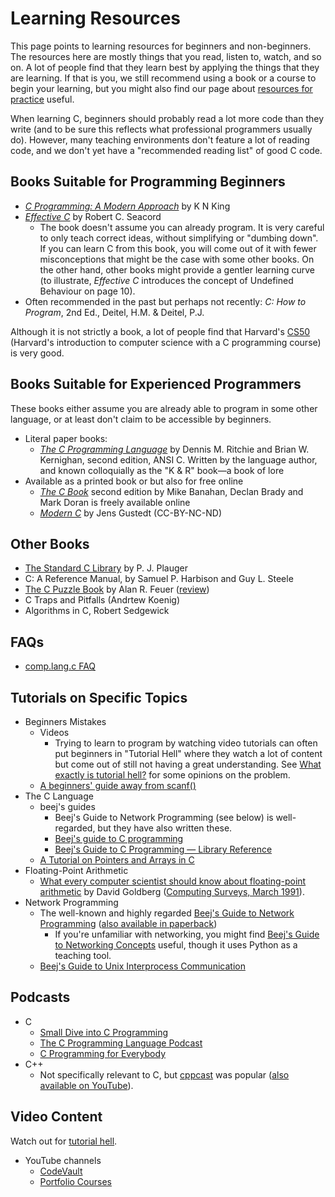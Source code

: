 # Learning Resources

This page points to learning resources for beginners and
non-beginners.  The resources here are mostly things that you read,
listen to, watch, and so on. A lot of people find that they learn best
by applying the things that they are learning.  If that is you, we
still recommend using a book or a course to begin your learning, but
you might also find our page about [resources for
practice](https://www.reddit.com/r/C_Programming/wiki/index/learning/practice)
useful.

When learning C, beginners should probably read a lot more code than
they write (and to be sure this reflects what professional programmers
usually do).  However, many teaching environments don't feature a lot
of reading code, and we don't yet have a "recommended reading list" of
good C code.

## Books Suitable for Programming Beginners

* [*C Programming: A Modern
  Approach*](http://knking.com/books/c2/index.html) by K N King
* *[Effective C](http://robertseacord.com/wp/)* by Robert C. Seacord
   * The book doesn't assume you can already program.  It is very
     careful to only teach correct ideas, without simplifying or
     "dumbing down".  If you can learn C from this book, you will come
     out of it with fewer misconceptions that might be the case with
     some other books.  On the other hand, other books might provide a
     gentler learning curve (to illustrate, *Effective C* introduces
     the concept of Undefined Behaviour on page 10).
* Often recommended in the past but perhaps not recently: *C: How to
  Program*, 2nd Ed., Deitel, H.M. & Deitel, P.J.


Although it is not strictly a book, a lot of people find that
Harvard's
[CS50](https://www.edx.org/course/introduction-computer-science-harvardx-cs50x)
(Harvard's introduction to computer science with a C programming
course) is very good.

## Books Suitable for Experienced Programmers

These books either assume you are already able to program in some
other language, or at least don't claim to be accessible by beginners.

* Literal paper books:
   * *[The C Programming
     Language](http://www.amazon.com/gp/product/0131103628)* by Dennis
     M. Ritchie and Brian W. Kernighan, second edition, ANSI
     C. Written by the language author, and known colloquially as the
     "K & R" book—a book of lore
* Available as a printed book or but also for free online
   * [*The C Book*](http://publications.gbdirect.co.uk/c_book/) second
     edition by Mike Banahan, Declan Brady and Mark Doran is freely
     available online
   * [*Modern C*](https://inria.hal.science/hal-02383654) by Jens
     Gustedt (CC-BY-NC-ND)

## Other Books
* [The Standard C Library](https://dl.acm.org/doi/10.5555/532092) by P. J. Plauger
* C: A Reference Manual, by Samuel P. Harbison and Guy L. Steele
* [The C Puzzle Book](https://dl.acm.org/doi/book/10.5555/536715) by Alan R. Feuer ([review](https://accu.org/bookreviews/1999/mccool_1414/))
* C Traps and Pitfalls (Andrtew Koenig)
* Algorithms in C, Robert Sedgewick

## FAQs
   * [comp.lang.c FAQ](http://c-faq.com/)

## Tutorials on Specific Topics

* Beginners Mistakes
   * Videos
      * Trying to learn to program by watching video tutorials can
        often put beginners in "Tutorial Hell" where they watch a lot
        of content but come out of still not having a great
        understanding.  See [What exactly is tutorial
        hell?](https://www.reddit.com/r/learnprogramming/comments/188ated/what_exactly_is_tutorial_hell/)
        for some opinions on the problem.
   * [A beginners' guide away from
     scanf()](https://sekrit.de/webdocs/c/beginners-guide-away-from-scanf.html)
* The C Language
   * beej's guides
      * Beej's Guide to Network Programming (see below) is
        well-regarded, but they have also written these.
      * [Beej's guide to C programming](https://beej.us/guide/bgc/)
      * [Beej's Guide to C Programming — Library Reference](https://beej.us/guide/bgclr/)
   * [A Tutorial on Pointers and Arrays in
     C](https://github.com/jflaherty/ptrtut13)
* Floating-Point Arithmetic
   * [What every computer scientist should know about floating-point
     arithmetic](https://dl.acm.org/doi/pdf/10.1145/103162.103163) by
     David Goldberg ([Computing Surveys, March
     1991](https://dl.acm.org/toc/csur/1991/23/1)).
* Network Programming
   * The well-known and highly regarded [Beej's Guide to Network
     Programming](https://beej.us/guide/bgnet/) ([also available in
     paperback](https://www.amazon.com/dp/1705309909))
      * If you're unfamiliar with networking, you might find [Beej's
        Guide to Networking Concepts](https://beej.us/guide/bgnet0/)
        useful, though it uses Python as a teaching tool.
   * [Beej's Guide to Unix Interprocess Communication](https://beej.us/guide/bgipc/)

## Podcasts

* C
   * [Small Dive into C
     Programming](https://www.spreaker.com/podcast/small-dive-into-c-programming--4857558)
   * [The C Programming Language
     Podcast](https://soundcloud.com/c-prgramming-language)
   * [C Programming for Everybody](https://www.cc4e.com/podcast)
* C++
   * Not specifically relevant to C, but
     [cppcast](https://cppcast.com/) was popular ([also available on
     YouTube](https://www.youtube.com/channel/UCuCjADS4u3uJDTqUaG0H9dA)).

## Video Content

Watch out for [tutorial
hell](https://www.reddit.com/r/learnprogramming/comments/188ated/what_exactly_is_tutorial_hell/).

* YouTube channels
   * [CodeVault](https://www.youtube.com/@CodeVault)
   * [Portfolio Courses](https://www.youtube.com/@PortfolioCourses)
